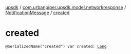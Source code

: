 [upsdk](../../index.md) / [com.urbanpiper.upsdk.model.networkresponse](../index.md) / [NotificationMessage](index.md) / [created](./created.md)

# created

`@SerializedName("created") var created: `[`Long`](https://kotlinlang.org/api/latest/jvm/stdlib/kotlin/-long/index.html)
